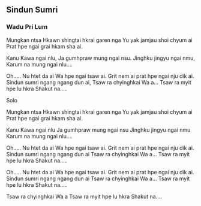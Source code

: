 ## Sindun Sumri

### Wadu Pri Lum

Mungkan ntsa
Hkawn shingtai hkrai garen nga
Yu yak jamjau shoi chyum ai
Prat hpe ngai grai hkam sha ai.

Kanu Kawa ngai nlu,
Ja gumhpraw mung ngai nsu.
Jinghku jingyu ngai nmu,
Karum na mung ngai nlu....

Oh..... Nu htet da ai
Wa hpe ngai tsaw ai.
Grit nem ai prat hpe ngai nju dik ai.
Sindun sumri ngang ngang dun ai,
Tsaw ra chyinghkai Wa a...
Tsaw ra myit hpe lu hkra
Shakut na.....

Solo

Mungkan ntsa
Hkawn shingtai hkrai garen nga
Yu yak jamjau shoi chyum ai
Prat hpe ngai grai hkam sha ai.

Kanu Kawa ngai nlu
Ja gumhpraw mung ngai nsu
Jinghku jingyu ngai nmu
Karum na mung ngai nlu....

Oh..... Nu htet da ai
Wa hpe ngai tsaw ai.
Grit nem ai prat hpe ngai nju dik ai.
Sindun sumri ngang ngang dun ai
Tsaw ra chyinghkai Wa a...
Tsaw ra myit hpe lu hkra
Shakut na.....

Oh..... Nu htet da ai
Wa hpe ngai tsaw ai.
Grit nem ai prat hpe ngai nju dik ai.
Sindun sumri ngang ngang dun ai
Tsaw ra chyinghkai Wa a...
Tsaw ra myit hpe lu hkra
Shakut na.....

Tsaw ra chyinghkai Wa a
Tsaw ra myit hpe lu hkra
Shakut na....
